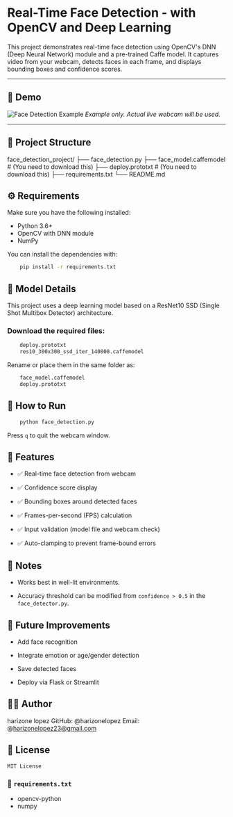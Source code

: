 # Real-Time Face Detection - with OpenCV and Deep Learning

This project demonstrates real-time face detection using OpenCV's DNN (Deep Neural Network) module and a pre-trained Caffe model. It captures video from your webcam, detects faces in each frame, and displays bounding boxes and confidence scores.

---

## 📸 Demo

![Face Detection Example](https://upload.wikimedia.org/wikipedia/commons/1/12/Face-detection.png)
*Example only. Actual live webcam will be used.*

---

## 📂 Project Structure

face_detection_project/
├── face_detection.py
├── face_model.caffemodel         # (You need to download this)
├── deploy.prototxt               # (You need to download this)
├── requirements.txt
└── README.md



## ⚙️ Requirements

Make sure you have the following installed:

- Python 3.6+
- OpenCV with DNN module
- NumPy

You can install the dependencies with:

```bash
    pip install -r requirements.txt
```


## 🧠 Model Details

This project uses a deep learning model based on a ResNet10 SSD (Single Shot Multibox Detector) architecture.


### Download the required files:
```bash
    deploy.prototxt
    res10_300x300_ssd_iter_140000.caffemodel
```

Rename or place them in the same folder as:

```bash
    face_model.caffemodel
    deploy.prototxt
```


## 🚀 How to Run

```bash
    python face_detection.py
```

Press `q` to quit the webcam window.


## 🎯 Features

- ✅ Real-time face detection from webcam

- ✅ Confidence score display

- ✅ Bounding boxes around detected faces

- ✅ Frames-per-second (FPS) calculation

- ✅ Input validation (model file and webcam check)

- ✅ Auto-clamping to prevent frame-bound errors



## 📌 Notes

- Works best in well-lit environments.

- Accuracy threshold can be modified from `confidence > 0.5` in the `face_detector.py`.



## 🔧 Future Improvements
- Add face recognition

- Integrate emotion or age/gender detection

- Save detected faces

- Deploy via Flask or Streamlit


## 👨‍💻 Author

harizone lopez
GitHub: @harizonelopez
Email: @harizonelopez23@gmail.com



## 📜 License

    MIT License


### 📄 `requirements.txt`

- opencv-python
- numpy

